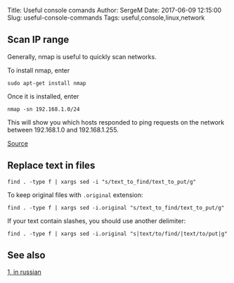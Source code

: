 Title: Useful console comands
Author: SergeM
Date: 2017-06-09 12:15:00
Slug: useful-console-commands
Tags: useful,console,linux,network


## Scan IP range

Generally, nmap is useful to quickly scan networks.

To install nmap, enter
```
sudo apt-get install nmap
```
Once it is installed, enter
```
nmap -sn 192.168.1.0/24
```
This will show you which hosts responded to ping requests on the network between 192.168.1.0 and 192.168.1.255.

[Source](https://askubuntu.com/a/224567)

## Replace text in files

```
find . -type f | xargs sed -i "s/text_to_find/text_to_put/g"
```
To keep original files with `.original` extension:
```
find . -type f | xargs sed -i.original "s/text_to_find/text_to_put/g"
```

If your text contain slashes, you should use another delimiter:
```
find . -type f | xargs sed -i.original "s|text/to/find/|text/to/put|g"
```


## See also

[1, in russian](/2013/10/ten-best-console-commands-rus.html)
